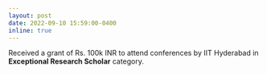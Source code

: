 ```yaml
---
layout: post
date: 2022-09-10 15:59:00-0400
inline: true
---
```


Received a grant of Rs. 100k INR to attend conferences by IIT Hyderabad in **Exceptional Research Scholar** category.